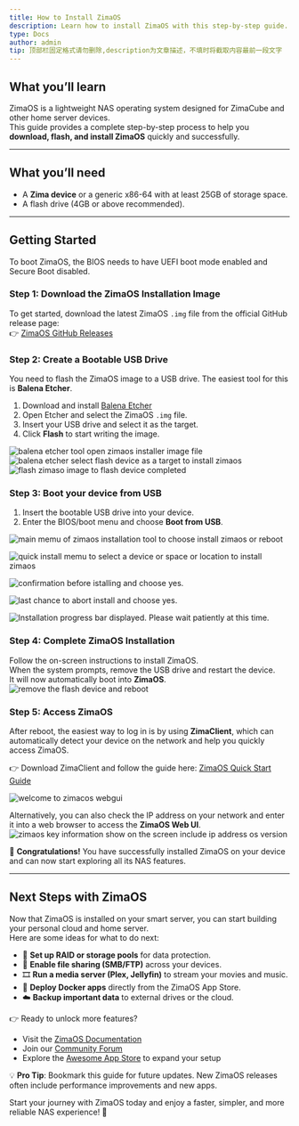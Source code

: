 ```yaml
---
title: How to Install ZimaOS
description: Learn how to install ZimaOS with this step-by-step guide. Includes downloading the image, flashing to USB, installation process, and logging in via ZimaClient or IP address.
type: Docs
author: admin
tip: 顶部栏固定格式请勿删除,description为文章描述，不填时将截取内容最前一段文字
---
```


## What you’ll learn
ZimaOS is a lightweight NAS operating system designed for ZimaCube and other home server devices.  
This guide provides a complete step-by-step process to help you **download, flash, and install ZimaOS** quickly and successfully.

---

## What you’ll need
- A **Zima device** or a generic x86-64 with at least 25GB of storage space.
- A flash drive (4GB or above recommended).

---

## Getting Started
To boot ZimaOS, the BIOS needs to have UEFI boot mode enabled and Secure Boot disabled.

### Step 1: Download the ZimaOS Installation Image
To get started, download the latest ZimaOS `.img` file from the official GitHub release page:  
👉 [ZimaOS GitHub Releases](https://github.com/IceWhaleTech/ZimaOS/releases)


### Step 2: Create a Bootable USB Drive
You need to flash the ZimaOS image to a USB drive. The easiest tool for this is **Balena Etcher**.

1. Download and install [Balena Etcher](https://etcher.balena.io/#download-etcher)  
2. Open Etcher and select the ZimaOS `.img` file.  
3. Insert your USB drive and select it as the target.  
4. Click **Flash** to start writing the image.

![balena etcher tool open zimaos installer image file](https://manage.icewhale.io/api/static/docs/1758610770697_open-balenaetcher-and-mount-zimaos-installer-img.png)
![balena etcher select flash device as a target to install zimaos](https://manage.icewhale.io/api/static/docs/1758610775577_select-target-usb-device-for-zimaos-image.png)
![flash zimaso image to flash device completed](https://manage.icewhale.io/api/static/docs/1758610785477_flash-zimaos-installer-img-completed.png)



### Step 3: Boot your device from USB
1. Insert the bootable USB drive into your device.  
2. Enter the BIOS/boot menu and choose **Boot from USB**.

![main memu of zimaos installation tool to choose install zimaos or reboot](https://manage.icewhale.io/api/static/docs/1758611834229_select-boot-to-install-zimaos.png)

![quick install memu to select a device or space or location to install zimaos](https://manage.icewhale.io/api/static/docs/1758611857595_select-space-to-install-zimaos.png)

![confirmation before istalling and choose yes.](https://manage.icewhale.io/api/static/docs/1758611899595_confirmaton-before-install.png)

![last chance to abort install and choose yes.](https://manage.icewhale.io/api/static/docs/1758611906569_last-chance-to-abort-the-installation.png)

![Installation progress bar displayed. Please wait patiently at this time.](https://manage.icewhale.io/api/static/docs/1758611912717_installing.png)


### Step 4: Complete ZimaOS Installation
Follow the on-screen instructions to install ZimaOS.  
When the system prompts, remove the USB drive and restart the device.  
It will now automatically boot into **ZimaOS**.
![remove the flash device and reboot](https://manage.icewhale.io/api/static/docs/1758613053107_installation-zimaos-done.png)



### Step 5: Access ZimaOS
After reboot, the easiest way to log in is by using **ZimaClient**, which can automatically detect your device on the network and help you quickly access ZimaOS.  

👉 Download ZimaClient and follow the guide here: [ZimaOS Quick Start Guide](https://www.zimaspace.com/docs/zimaos/Get-Started)  

![welcome to zimacos webgui](https://manage.icewhale.io/api/static/docs/1758611011147_Zimaos-webUI.png)


Alternatively, you can also check the IP address on your network and enter it into a web browser to access the **ZimaOS Web UI**.  
![zimaos key information show on the screen include ip address os version](https://manage.icewhale.io/api/static/docs/1758611045998_zimaos-Information-Display-Interface.png)


🎉 **Congratulations!** You have successfully installed ZimaOS on your device and can now start exploring all its NAS features.

---

## Next Steps with ZimaOS

Now that ZimaOS is installed on your smart server, you can start building your personal cloud and home server.  
Here are some ideas for what to do next:

- 🔧 **Set up RAID or storage pools** for data protection.  
- 📂 **Enable file sharing (SMB/FTP)** across your devices.  
- 🎞️ **Run a media server (Plex, Jellyfin)** to stream your movies and music.  
- 🐳 **Deploy Docker apps** directly from the ZimaOS App Store.  
- ☁️ **Backup important data** to external drives or the cloud.  

👉 Ready to unlock more features?  
- Visit the [ZimaOS Documentation](https://www.zimaspace.com/docs/zimaos/Romote-Access)  
- Join our [Community Forum](https://community.zimaspace.com/)  
- Explore the [Awesome App Store](https://awesome.casaos.io/content/3rd-party-app-stores/list.html) to expand your setup  

💡 **Pro Tip**: Bookmark this guide for future updates. New ZimaOS releases often include performance improvements and new apps.  

Start your journey with ZimaOS today and enjoy a faster, simpler, and more reliable NAS experience! 🚀

